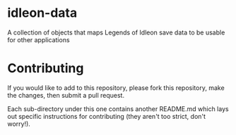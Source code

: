 # idleon-data
A collection of objects that maps Legends of Idleon save data to be usable for other applications

# Contributing
If you would like to add to this repository, please fork this repository, make the changes, then submit a pull request.

Each sub-directory under this one contains another README.md which lays out specific instructions for contributing (they aren't too strict, don't worry!).
